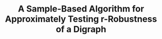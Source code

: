 ---
title: "A Sample-Based Algorithm for Approximately Testing r-Robustness of a Digraph"
collection: publications
permalink: /publication/A Sample-Based Algorithm for Approximately Testing r-Robustness of a Digraph
venue: 'CDC ’22 (to appear)'
paperurl: 'https://arxiv.org/pdf/2207.12110.pdf'
authors: 'Yuhao Yi, Yuan Wang, Xingkang He, Stacy Patterson, Karl H Johansson'
---